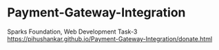# Payment-Gateway-Integration
Sparks Foundation, Web Development Task-3
https://pihushankar.github.io/Payment-Gateway-Integration/donate.html
